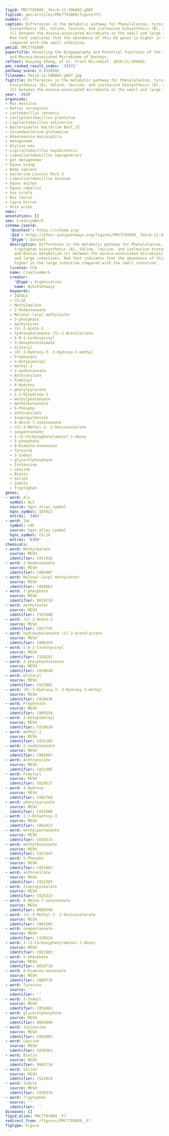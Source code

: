 ```yaml
---
figid: PMC7793809__fmicb-11-596882-g007
figlink: pmc/articles/PMC7793809/figure/F7/
number: F7
caption: Differences in the metabolic pathway for Phenylalanine, tyrosine, and tryptophan
  biosynthesis (A), Valine, leucine, and isoleucine biosynthesis (B), and Biotin metabolism
  (C) between the mucosa-associated microbiota in the small and large intestines.
  Red font indicates that the abundance of this KO genes is higher in the large intestine
  compared with the small intestine.
pmcid: PMC7793809
papertitle: Unveiling the Biogeography and Potential Functions of the Intestinal Digesta-
  and Mucosa-Associated Microbiome of Donkeys.
reftext: Ruiyang Zhang, et al. Front Microbiol. 2020;11:596882.
pmc_ranked_result_index: '33572'
pathway_score: 0.8310502
filename: fmicb-11-596882-g007.jpg
figtitle: Differences in the metabolic pathway for Phenylalanine, tyrosine, and tryptophan
  biosynthesis (A), Valine, leucine, and isoleucine biosynthesis (B), and Biotin metabolism
  (C) between the mucosa-associated microbiota in the small and large intestines
year: '2020'
organisms:
- Mus musculus
- Rattus norvegicus
- Lactobacillus jensenii
- Lactiplantibacillus plantarum
- Ligilactobacillus salivarius
- Bacteroidales bacterium Bact_22
- Corynebacterium glutamicum
- Akkermansia muciniphila
- metagenome
- Glycine max
- Ligilactobacillus hayakitensis
- Limosilactobacillus equigenerosi
- gut metagenome
- Equus kiang
- Homo sapiens
- bacterium Lincoln Park 3
- Limosilactobacillus mucosae
- Equus asinus
- Equus caballus
- Sus scrofa
- Bos taurus
- Capra hircus
- Ovis aries
ndex: ''
annotations: []
seo: CreativeWork
schema-jsonld:
  '@context': https://schema.org/
  '@id': https://pfocr.wikipathways.org/figures/PMC7793809__fmicb-11-596882-g007.html
  '@type': Dataset
  description: Differences in the metabolic pathway for Phenylalanine, tyrosine, and
    tryptophan biosynthesis (A), Valine, leucine, and isoleucine biosynthesis (B),
    and Biotin metabolism (C) between the mucosa-associated microbiota in the small
    and large intestines. Red font indicates that the abundance of this KO genes is
    higher in the large intestine compared with the small intestine.
  license: CC0
  name: CreativeWork
  creator:
    '@type': Organization
    name: WikiPathways
  keywords:
  - IGFALS
  - CCL16
  - Methylmalate
  - 2-Oxobutanoate
  - Malonyl-[acp] methylester
  - 3-phosphate
  - methylester
  - (S)-2-Aceto-2
  - hydroxybutanoate (S)-2-Acetolactate
  - 5-0-1-Carboxyvinyl
  - 3-phosphoshikimate
  - Glutaryl
  - (R)-3-Hydroxy-3- 3-Hydroxy-3-methyl
  - Prephenate
  - 3-Ketopimeloyl
  - methyl-2
  - 2-oxobutanoate
  - Anthranilate
  - Pimeloyl
  - 4-Nydroxy
  - phenylpyruvate
  - 2,3-Dihydroxy-3
  - methylpentanoate
  - methylbutanoate
  - 5-Phospho
  - anthranilate
  - Isopropylmalate
  - 8-Amino-7-xononanoate
  - (S)-3-Methyl-2- 2-Oxoisovalerate
  - oxopentanoate
  - 1-(2-Carboxyphenylamino)-1-deoxy
  - 5-phosphate
  - 8-Diamino-nonanoate
  - Tyrosine
  - 3-Indoyl
  - glycerolphosphate
  - Isoleucine
  - Leucine
  - Biotin
  - Valine
  - Indole
  - Tryptophan
genes:
- word: Als
  symbol: ALS
  source: hgnc_alias_symbol
  hgnc_symbol: IGFALS
  entrez: '3483'
- word: Imc
  symbol: LMC
  source: hgnc_alias_symbol
  hgnc_symbol: CCL16
  entrez: '6360'
chemicals:
- word: Methylmalate
  source: MESH
  identifier: C011926
- word: 2-Oxobutanoate
  source: MESH
  identifier: C005087
- word: Malonyl-[acp] methylester
  source: MESH
  identifier: C058963
- word: 3-phosphate
  source: MESH
  identifier: D010710
- word: methylester
  source: MESH
  identifier: C553308
- word: (S)-2-Aceto-2
  source: MESH
  identifier: C027745
- word: hydroxybutanoate (S)-2-Acetolactate
  source: MESH
  identifier: C006359
- word: 5-0-1-Carboxyvinyl
  source: MESH
  identifier: C520201
- word: 3-phosphoshikimate
  source: MESH
  identifier: C039620
- word: Glutaryl
  source: MESH
  identifier: C015901
- word: (R)-3-Hydroxy-3- 3-Hydroxy-3-methyl
  source: MESH
  identifier: C020436
- word: Prephenate
  source: MESH
  identifier: C005550
- word: 3-Ketopimeloyl
  source: MESH
  identifier: C039620
- word: methyl-2
  source: MESH
  identifier: C031105
- word: 2-oxobutanoate
  source: MESH
  identifier: C005087
- word: Anthranilate
  source: MESH
  identifier: C031385
- word: Pimeloyl
  source: MESH
  identifier: C019527
- word: 4-Nydroxy
  source: MESH
  identifier: C082768
- word: phenylpyruvate
  source: MESH
  identifier: C031606
- word: 2,3-Dihydroxy-3
  source: MESH
  identifier: C063423
- word: methylpentanoate
  source: MESH
  identifier: C036533
- word: methylbutanoate
  source: MESH
  identifier: C017447
- word: 5-Phospho
  source: MESH
  identifier: C033601
- word: anthranilate
  source: MESH
  identifier: C031385
- word: Isopropylmalate
  source: MESH
  identifier: C025313
- word: 8-Amino-7-xononanoate
  source: MESH
  identifier: D000596
- word: (S)-3-Methyl-2- 2-Oxoisovalerate
  source: MESH
  identifier: C001505
- word: oxopentanoate
  source: MESH
  identifier: C430524
- word: 1-(2-Carboxyphenylamino)-1-deoxy
  source: MESH
  identifier: C022983
- word: 5-phosphate
  source: MESH
  identifier: D010710
- word: 8-Diamino-nonanoate
  source: MESH
  identifier: C008776
- word: Tyrosine
  source: ''
  identifier: ''
- word: 3-Indoyl
  source: MESH
  identifier: C054861
- word: glycerolphosphate
  source: MESH
  identifier: D005994
- word: Isoleucine
  source: MESH
  identifier: C043801
- word: Leucine
  source: MESH
  identifier: C038361
- word: Biotin
  source: MESH
  identifier: D001710
- word: Valine
  source: MESH
  identifier: C521924
- word: Indole
  source: MESH
  identifier: C030374
- word: Tryptophan
  source: ''
  identifier: ''
diseases: []
figid_alias: PMC7793809__F7
redirect_from: /figures/PMC7793809__F7
figtype: Figure
---
```


